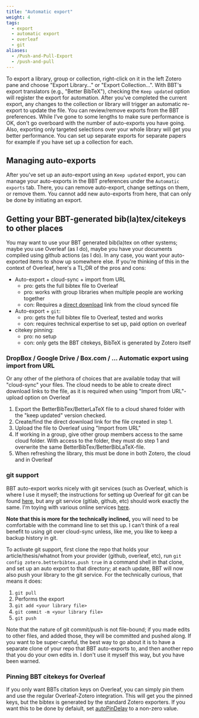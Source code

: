```yaml
---
title: "Automatic export"
weight: 4
tags:
  - export
  - automatic export
  - overleaf
  - git
aliases:
  - /Push-and-Pull-Export
  - /push-and-pull
---
```


To export a library, group or collection, right-click on it in the left Zotero pane and choose "Export Library…" or "Export Collection…".
With BBT's export translators (e.g., "Better BibTeX"), checking the `Keep updated` option will register the export for automation.
After you’ve completed the current export, any changes to the collection or library will trigger an automatic re-export to update the file.
You can review/remove exports from the BBT preferences.  While
I've gone to some lengths to make sure performance is OK, don't go overboard with the number of auto-exports you have
going. Also, exporting only targeted selections over your whole library will get you better performance. You can set up
separate exports for separate papers for example if you have set up a collection for each.

## Managing auto-exports

After you've set up an auto-export using an `Keep updated` export,
you can manage your auto-exports in the BBT preferences under the
`Automatic exports` tab. There, you can remove auto-export, change
settings on them, or remove them. You cannot add new auto-exports
from here, that can only be done by initiating an export.

## Getting your BBT-generated bib(la)tex/citekeys to other places

You may want to use your BBT generated bib(la)tex on other systems; maybe you use Overleaf (as I do), maybe you have your documents compiled using github actions (as I do). In any case, you want your auto-exported items to show up somewhere else. If you're thinking of this in the context of Overleaf, here's a TL;DR of the pros and cons:

* Auto-export + cloud-sync + import from URL
  * pro: gets the full bibtex file to Overleaf
  * pro: works with group libraries when multiple people are working together
  * con: Requires a [direct download](https://www.overleaf.com/learn/how-to/How_to_upload_a_file_using_an_external_URL) link from the cloud synced file
* Auto-export + `git`:
  * pro: gets the full bibtex file to Overleaf, tested and works
  * con: requires technical expertise to set up, paid option on overleaf
* citekey pinning:
  * pro: no setup
  * con: only gets the BBT citekeys, BibTeX is generated by Zotero itself

### DropBox / Google Drive / Box.com / ... Automatic export using import from URL

Or any other of the plethora of choices that are available today that will "cloud-sync" your files. The cloud needs to be able to create direct download links to the file, as it is required when using "Import from URL"-upload option on Overleaf

1. Export the BetterBibTex/BetterLaTeX file to a cloud shared folder with the "keep updated" version checked.
2. Create/find the direct download link for the file created in step 1.
3. Upload the file to Overleaf using "Import from URL"
4. If working in a group, give other group members access to the same cloud folder. With access to the folder, they must do step 1 and overwrite the same BetterBibTex/BetterBibLaTeX-file. 
5. When refreshing the library, this must be done in both Zotero, the cloud and in Overleaf

### git support

BBT auto-export works nicely with git services (such as Overleaf, which is where I use it myself; the instructions for setting up Overleaf for git can be found [here](https://www.overleaf.com/blog/195-new-collaborate-online-and-offline-with-overleaf-and-git-beta), but any git service (gitlab, github, etc) should work exactly the same. I'm toying with various online services [here](https://github.com/retorquere/zotero-better-bibtex/projects/2).

**Note that this is more for the technically inclined,** you will need to be comfortable with the command line to set this up. I can't think of a real benefit to using git over cloud-sync unless, like me, you like to keep a backup history in git.

To activate git support, first clone the repo that holds your article/thesis/whatnot from your provider (github, overleaf, etc), run `git config zotero.betterbibtex.push true` in a command shell in that clone, and set up an auto export to that directory; at each update, BBT will now also push your library to the git service. For the technically curious, that means it does:

1. `git pull`
2. Performs the export
3. `git add <your library file>`
4. `git commit -m <your library file>`
5. `git push`

Note that the nature of git commit/push is not file-bound; if you made edits to other files, and added those, they will be committed and pushed along. If you want to be super-careful, the best way to go about it is to have a separate clone of your repo that BBT auto-exports to, and then another repo that you do your own edits in. I don't use it myself this way, but you have been warned.

### Pinning BBT citekeys for Overleaf

If you only want BBTs citation keys on Overleaf, you can simply pin
them and use the regular Overleaf-Zotero integration. This will get
you the pinned keys, but the bibtex is generated by the standard
Zotero exporters. If you want this to be done by defaiult, set [autoPinDelay](https://retorque.re/zotero-better-bibtex/installation/preferences/hidden-preferences/#autopindelay) to a non-zero value.
